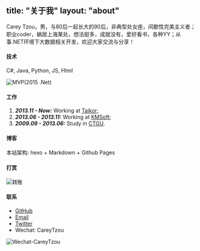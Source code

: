 title: "关于我"
layout: "about"
---

Carey Tzou，男，与80后一起长大的90后，非典型处女座，间歇性完美主义者；职业coder，蜗居上海某处，想法挺多，成就没有，爱好看书，各种YY；从事.NET环境下大数据相关开发，欢迎大家交流与分享！

#### 技术

C#, Java, Python, JS, Html

![MVP(2015 .Net)](http://www.tnidea.com/media/image/mvp-logo.jpg)

#### 工作

1. ***2013.11 - Now:*** Working at [Taikor](http://www.taikor.com "Taikor");
2. ***2013.06 - 2013.11:*** Working at [KMSoft](http://www.kmsoft.com.cn "KMSoft");
3. ***2009.09 - 2013.06:*** Study in [CTGU](http://www.ctgu.edu.cn "CTGU").

#### 博客

本站架构: hexo + Markdown + Github Pages 

#### 打赏
 
<form action="https://shenghuo.alipay.com/send/payment/fill.htm" method="POST" target="_blank" accept-charset="GBK"><input name="optEmail" type="hidden" value="ziyunhx@gmail.com" /><input name="payAmount" type="hidden" value="10" /><input id="title" name="title" type="hidden" value="写的不错哦，我很喜欢！" /><input name="memo" type="hidden" value="" /><input name="pay" type="image" value="转账" src="https://img.alipay.com/sys/personalprod/style/mc/btn-index.png" /></form>

#### 联系

 - [GitHub](https://github.com/ziyunhx "GitHub-ziyunhx")
 - [Email](mailto:carey@tnidea.com "Personal Email")
 - [Twitter](https://twitter.com/ziyunhx "Twitter-ziyunhx")
 - Wechat: CareyTzou

![Wechat-CareyTzou](http://www.tnidea.com/media/image/wechat.jpg)
